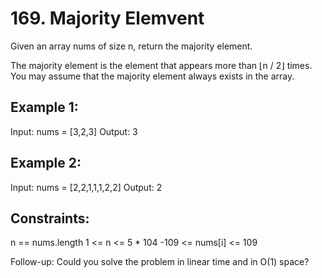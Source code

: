 # 169. Majority Elemvent

Given an array nums of size n, return the majority element.

The majority element is the element that appears more than ⌊n / 2⌋ times. You may assume that the majority element always exists in the array.


## Example 1:

Input: nums = [3,2,3]
Output: 3

## Example 2:

Input: nums = [2,2,1,1,1,2,2]
Output: 2 

## Constraints:

n == nums.length
1 <= n <= 5 * 104
-109 <= nums[i] <= 109

Follow-up: Could you solve the problem in linear time and in O(1) space?